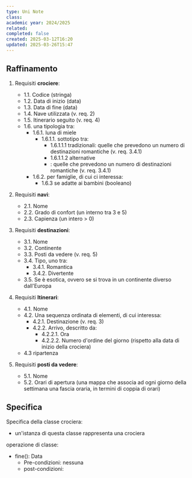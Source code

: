 ```yaml
---
type: Uni Note
class: 
academic year: 2024/2025
related: 
completed: false
created: 2025-03-12T16:20
updated: 2025-03-26T15:47
---
```

## Raffinamento

1. Requisiti **crociere**:
	- 1.1. Codice (stringa) 
	- 1.2. Data di inizio (data)
	- 1.3. Data di fine (data)
	- 1.4. Nave utilizzata (v. req. 2)
	- 1.5. Itinerario seguito (v. req. 4)
	- 1.6. una tipologia tra:
		- 1.6.1. luna di miele
			- 1.6.1.1. sottotipo tra:
				- 1.6.1.1.1 tradizionali: quelle che prevedono un numero di destinazioni romantiche (v. req. 3.4.1)
				- 1.6.1.1.2 alternative
				- : quelle che prevedono un numero di destinazioni romantiche (v. req. 3.4.1)
		- 1.6.2. per famiglie, di cui ci interessa:
			- 1.6.3 se adatte ai bambini (booleano)

2. Requisiti **navi**:
	- 2.1. Nome
	- 2.2. Grado di confort (un interno tra 3 e 5)
	- 2.3. Capienza (un intero > 0)

3. Requisiti **destinazioni**:
	- 3.1. Nome
	- 3.2. Continente
	- 3.3. Posti da vedere (v. req. 5)
	- 3.4. Tipo, uno tra:
		- 3.4.1. Romantica
		- 3.4.2. Divertente
	- 3.5. Se è esotica, ovvero se si trova in un continente diverso dall'Europa

4. Requisiti **Itinerari**:
	- 4.1. Nome
	- 4.2. Una sequenza ordinata di elementi, di cui interessa:
		- 4.2.1. Destinazione (v. req. 3)
		- 4.2.2. Arrivo, descritto da:
			- 4.2.2.1. Ora
			- 4.2.2.2. Numero d'ordine del giorno (rispetto alla data di inizio della crociera)
	- 4.3 ripartenza

5. Requisiti **posti da vedere**:
	- 5.1. Nome
	- 5.2. Orari di apertura (una mappa che associa ad ogni giorno della settimana una fascia oraria, in termini di coppia di orari)


## Specifica

Specifica della classe crociera:
- un'istanza di questa classe rappresenta una crociera

operazione di classe:
- fine(): Data
	- Pre-condizioni: nessuna
	- post-condizioni: 